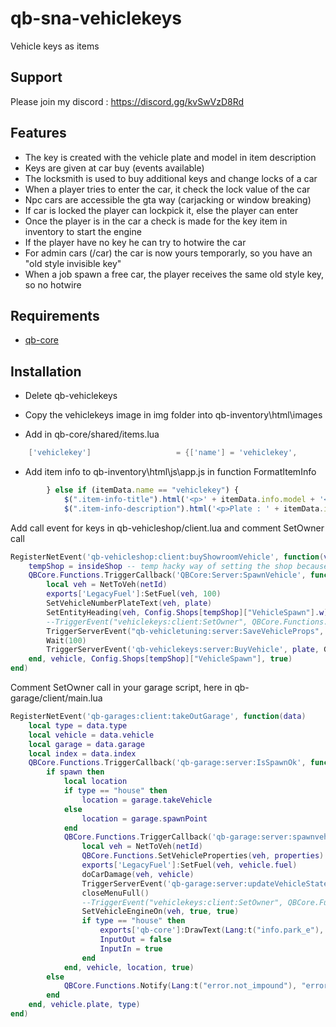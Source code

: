 # qb-sna-vehiclekeys
Vehicle keys as items

## Support
Please join my discord : https://discord.gg/kvSwVzD8Rd

## Features
- The key is created with the vehicle plate and model in item description
- Keys are given at car buy (events available)
- The locksmith is used to buy additional keys and change locks of a car
- When a player tries to enter the car, it check the lock value of the car
- Npc cars are accessible the gta way (carjacking or window breaking)
- If car is locked the player can lockpick it, else the player can enter
- Once the player is in the car a check is made for the key item in inventory to start the engine
- If the player have no key he can try to hotwire the car
- For admin cars (/car) the car is now yours temporarly, so you have an "old style invisible key"
- When a job spawn a free car, the player receives the same old style key, so no hotwire

## Requirements
- [qb-core](https://github.com/qbcore-framework/qb-core)

## Installation
- Delete qb-vehiclekeys

- Copy the vehiclekeys image in img folder into qb-inventory\html\images

- Add in qb-core/shared/items.lua
```lua
	['vehiclekey'] 				 	 = {['name'] = 'vehiclekey',					['label'] = 'Vehicle key', 					['weight'] = 0, 		['type'] = 'item', 		['image'] = 'vehiclekeys.png', 				['unique'] = true, 	['useable'] = true, 	['shouldClose'] = true,	   ['combinable'] = nil,   ['description'] = "This is a car key, take good care of it, if you lose it you probably won't be able to use your car"},
```

- Add item info to qb-inventory\html\js\app.js in function FormatItemInfo
```js
        } else if (itemData.name == "vehiclekey") {
            $(".item-info-title").html('<p>' + itemData.info.model + '</p>');
            $(".item-info-description").html('<p>Plate : ' + itemData.info.plate + '</p>');
```

Add call event for keys in qb-vehicleshop/client.lua and comment SetOwner call
```lua
RegisterNetEvent('qb-vehicleshop:client:buyShowroomVehicle', function(vehicle, plate)
    tempShop = insideShop -- temp hacky way of setting the shop because it changes after the callback has returned since you are outside the zone
    QBCore.Functions.TriggerCallback('QBCore:Server:SpawnVehicle', function(netId)
        local veh = NetToVeh(netId)
        exports['LegacyFuel']:SetFuel(veh, 100)
        SetVehicleNumberPlateText(veh, plate)
        SetEntityHeading(veh, Config.Shops[tempShop]["VehicleSpawn"].w)
        --TriggerEvent("vehiclekeys:client:SetOwner", QBCore.Functions.GetPlate(veh))                                                       --Change comment
        TriggerServerEvent("qb-vehicletuning:server:SaveVehicleProps", QBCore.Functions.GetVehicleProperties(veh))
        Wait(100)                                                                                                                          --Change Add
        TriggerServerEvent('qb-vehiclekeys:server:BuyVehicle', plate, GetLabelText(GetDisplayNameFromVehicleModel(GetEntityModel(veh))))   --Change Add
    end, vehicle, Config.Shops[tempShop]["VehicleSpawn"], true)
end)
```

Comment SetOwner call in your garage script, here in qb-garage/client/main.lua
```lua
RegisterNetEvent('qb-garages:client:takeOutGarage', function(data)
    local type = data.type
    local vehicle = data.vehicle
    local garage = data.garage
    local index = data.index
    QBCore.Functions.TriggerCallback('qb-garage:server:IsSpawnOk', function(spawn)
        if spawn then
            local location
            if type == "house" then
                location = garage.takeVehicle
            else
                location = garage.spawnPoint
            end
            QBCore.Functions.TriggerCallback('qb-garage:server:spawnvehicle', function(netId, properties)
                local veh = NetToVeh(netId)
                QBCore.Functions.SetVehicleProperties(veh, properties)
                exports['LegacyFuel']:SetFuel(veh, vehicle.fuel)
                doCarDamage(veh, vehicle)
                TriggerServerEvent('qb-garage:server:updateVehicleState', 0, vehicle.plate, index)
                closeMenuFull()
                --TriggerEvent("vehiclekeys:client:SetOwner", QBCore.Functions.GetPlate(veh))                   --Change comment
                SetVehicleEngineOn(veh, true, true)
                if type == "house" then
                    exports['qb-core']:DrawText(Lang:t("info.park_e"), 'left')
                    InputOut = false
                    InputIn = true
                end
            end, vehicle, location, true)
        else
            QBCore.Functions.Notify(Lang:t("error.not_impound"), "error", 5000)
        end
    end, vehicle.plate, type)
end)
```
